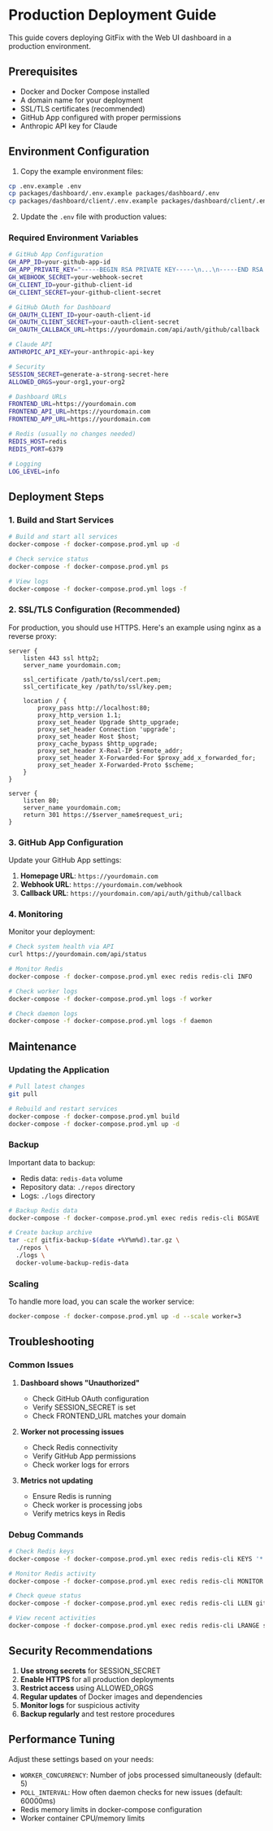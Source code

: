 # Production Deployment Guide

This guide covers deploying GitFix with the Web UI dashboard in a production environment.

## Prerequisites

- Docker and Docker Compose installed
- A domain name for your deployment
- SSL/TLS certificates (recommended)
- GitHub App configured with proper permissions
- Anthropic API key for Claude

## Environment Configuration

1. Copy the example environment files:
```bash
cp .env.example .env
cp packages/dashboard/.env.example packages/dashboard/.env
cp packages/dashboard/client/.env.example packages/dashboard/client/.env
```

2. Update the `.env` file with production values:

### Required Environment Variables

```bash
# GitHub App Configuration
GH_APP_ID=your-github-app-id
GH_APP_PRIVATE_KEY="-----BEGIN RSA PRIVATE KEY-----\n...\n-----END RSA PRIVATE KEY-----"
GH_WEBHOOK_SECRET=your-webhook-secret
GH_CLIENT_ID=your-github-client-id
GH_CLIENT_SECRET=your-github-client-secret

# GitHub OAuth for Dashboard
GH_OAUTH_CLIENT_ID=your-oauth-client-id
GH_OAUTH_CLIENT_SECRET=your-oauth-client-secret
GH_OAUTH_CALLBACK_URL=https://yourdomain.com/api/auth/github/callback

# Claude API
ANTHROPIC_API_KEY=your-anthropic-api-key

# Security
SESSION_SECRET=generate-a-strong-secret-here
ALLOWED_ORGS=your-org1,your-org2

# Dashboard URLs
FRONTEND_URL=https://yourdomain.com
FRONTEND_API_URL=https://yourdomain.com
FRONTEND_APP_URL=https://yourdomain.com

# Redis (usually no changes needed)
REDIS_HOST=redis
REDIS_PORT=6379

# Logging
LOG_LEVEL=info
```

## Deployment Steps

### 1. Build and Start Services

```bash
# Build and start all services
docker-compose -f docker-compose.prod.yml up -d

# Check service status
docker-compose -f docker-compose.prod.yml ps

# View logs
docker-compose -f docker-compose.prod.yml logs -f
```

### 2. SSL/TLS Configuration (Recommended)

For production, you should use HTTPS. Here's an example using nginx as a reverse proxy:

```nginx
server {
    listen 443 ssl http2;
    server_name yourdomain.com;

    ssl_certificate /path/to/ssl/cert.pem;
    ssl_certificate_key /path/to/ssl/key.pem;

    location / {
        proxy_pass http://localhost:80;
        proxy_http_version 1.1;
        proxy_set_header Upgrade $http_upgrade;
        proxy_set_header Connection 'upgrade';
        proxy_set_header Host $host;
        proxy_cache_bypass $http_upgrade;
        proxy_set_header X-Real-IP $remote_addr;
        proxy_set_header X-Forwarded-For $proxy_add_x_forwarded_for;
        proxy_set_header X-Forwarded-Proto $scheme;
    }
}

server {
    listen 80;
    server_name yourdomain.com;
    return 301 https://$server_name$request_uri;
}
```

### 3. GitHub App Configuration

Update your GitHub App settings:

1. **Homepage URL**: `https://yourdomain.com`
2. **Webhook URL**: `https://yourdomain.com/webhook`
3. **Callback URL**: `https://yourdomain.com/api/auth/github/callback`

### 4. Monitoring

Monitor your deployment:

```bash
# Check system health via API
curl https://yourdomain.com/api/status

# Monitor Redis
docker-compose -f docker-compose.prod.yml exec redis redis-cli INFO

# Check worker logs
docker-compose -f docker-compose.prod.yml logs -f worker

# Check daemon logs
docker-compose -f docker-compose.prod.yml logs -f daemon
```

## Maintenance

### Updating the Application

```bash
# Pull latest changes
git pull

# Rebuild and restart services
docker-compose -f docker-compose.prod.yml build
docker-compose -f docker-compose.prod.yml up -d
```

### Backup

Important data to backup:
- Redis data: `redis-data` volume
- Repository data: `./repos` directory
- Logs: `./logs` directory

```bash
# Backup Redis data
docker-compose -f docker-compose.prod.yml exec redis redis-cli BGSAVE

# Create backup archive
tar -czf gitfix-backup-$(date +%Y%m%d).tar.gz \
  ./repos \
  ./logs \
  docker-volume-backup-redis-data
```

### Scaling

To handle more load, you can scale the worker service:

```bash
docker-compose -f docker-compose.prod.yml up -d --scale worker=3
```

## Troubleshooting

### Common Issues

1. **Dashboard shows "Unauthorized"**
   - Check GitHub OAuth configuration
   - Verify SESSION_SECRET is set
   - Check FRONTEND_URL matches your domain

2. **Worker not processing issues**
   - Check Redis connectivity
   - Verify GitHub App permissions
   - Check worker logs for errors

3. **Metrics not updating**
   - Ensure Redis is running
   - Check worker is processing jobs
   - Verify metrics keys in Redis

### Debug Commands

```bash
# Check Redis keys
docker-compose -f docker-compose.prod.yml exec redis redis-cli KEYS '*'

# Monitor Redis activity
docker-compose -f docker-compose.prod.yml exec redis redis-cli MONITOR

# Check queue status
docker-compose -f docker-compose.prod.yml exec redis redis-cli LLEN github-issue-processor

# View recent activities
docker-compose -f docker-compose.prod.yml exec redis redis-cli LRANGE system:activity:log 0 10
```

## Security Recommendations

1. **Use strong secrets** for SESSION_SECRET
2. **Enable HTTPS** for all production deployments
3. **Restrict access** using ALLOWED_ORGS
4. **Regular updates** of Docker images and dependencies
5. **Monitor logs** for suspicious activity
6. **Backup regularly** and test restore procedures

## Performance Tuning

Adjust these settings based on your needs:

- `WORKER_CONCURRENCY`: Number of jobs processed simultaneously (default: 5)
- `POLL_INTERVAL`: How often daemon checks for new issues (default: 60000ms)
- Redis memory limits in docker-compose configuration
- Worker container CPU/memory limits